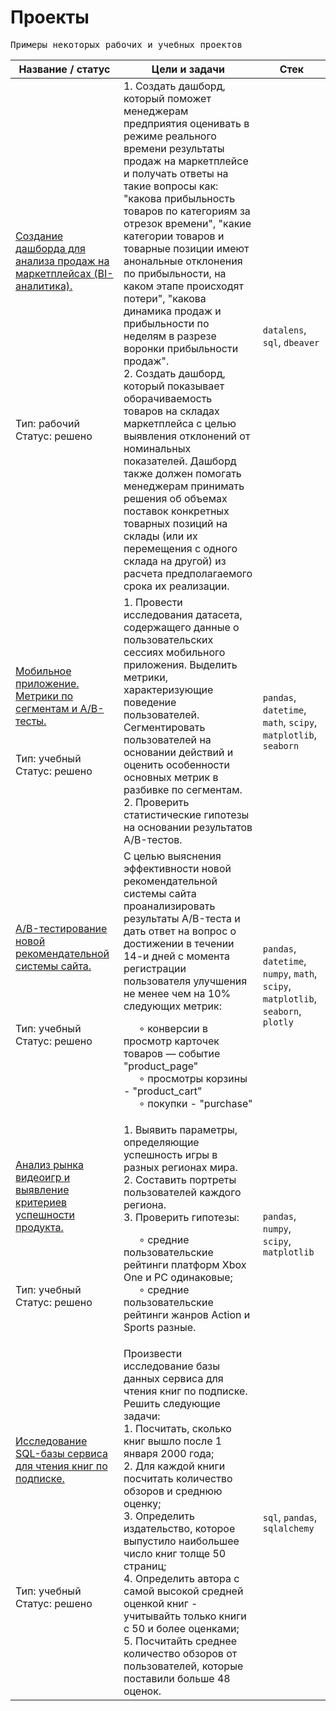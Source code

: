 # Проекты

<pre>Примеры некоторых рабочих и учебных проектов</pre>

| Название / статус | Цели и задачи | Стек |
|------------------|----------------|------------------|
| [Создание дашборда для анализа продаж на маркетплейсах (BI-аналитика).](https://github.com/anik2-y/Portfolio/tree/main/BI-analytics_WB)<br><br><br><br><br><br><br><br><br><br><br>Тип: рабочий<br>Статус: решено|1. Создать дашборд, который поможет менеджерам предприятия оценивать в режиме реального времени результаты продаж на маркетплейсе и получать ответы на такие вопросы как: "какова прибыльность товаров по категориям за отрезок времени", "какие категории товаров и товарные позиции имеют анональные отклонения по прибыльности, на каком этапе происходят потери", "какова динамика продаж и прибыльности по неделям в разрезе воронки прибыльности продаж".<br> 2. Создать дашборд, который показывает оборачиваемость товаров на складах маркетплейса с целью выявления отклонений от номинальных показателей. Дашборд также должен помогать менеджерам принимать решения об объемах поставок конкретных товарных позиций на склады (или их перемещения с одного склада на другой) из расчета предполагаемого срока их реализации. | `datalens`, `sql`, `dbeaver` |
| [Мобильное приложение. Метрики по сегментам и A/B-тесты.](https://github.com/anik2-y/Portfolio/tree/main/Mobile_app)<br><br><br>Тип: учебный<br>Статус: решено|1. Провести исследования датасета, содержащего данные о пользовательских сессиях мобильного приложения. Выделить метрики, характеризующие поведение пользователей. Сегментировать пользователей на основании действий и оценить особенности основных метрик в разбивке по сегментам.<br> 2. Проверить статистические гипотезы на основании результатов A/B-тестов.| `pandas`, `datetime`, `math`, `scipy`, `matplotlib`, `seaborn`|
|[A/B-тестирование новой рекомендательной системы сайта.](https://github.com/anik2-y/Portfolio/tree/main/Recomm_system)<br><br><br><br><br>Тип: учебный<br>Статус: решено|С целью выяснения эффективности новой рекомендательной системы сайта проанализировать результаты A/B-теста и дать ответ на вопрос о достижении в течении 14-и дней с момента регистрации пользователя улучшения не менее чем на 10% следующих метрик:<br><p>&ensp;&ensp;&ensp;∘ конверсии в просмотр карточек товаров — событие "product_page"<br>&ensp;&ensp;&ensp;∘ просмотры корзины - "product_cart"<br>&ensp;&ensp;&ensp;∘ покупки - "purchase"</p>|`pandas`, `datetime`, `numpy`, `math`, `scipy`, `matplotlib`, `seaborn`, `plotly`|
|[Анализ рынка видеоигр и выявление критериев успешности продукта.](https://github.com/anik2-y/Portfolio/tree/main/Gamedev)<br><br><br><br><br>Тип: учебный<br>Статус: решено|1. Выявить параметры, определяющие успешность игры в разных регионах мира.<br>2. Составить портреты пользователей каждого региона.<br>3. Проверить гипотезы:<br><p>&ensp;&ensp;&ensp;∘ средние пользовательские рейтинги платформ Xbox One и PC одинаковые;<br>&ensp;&ensp;&ensp;∘ средние пользовательские рейтинги жанров Action и Sports разные.</p>|`pandas`, `numpy`, `scipy`, `matplotlib`|
|[Исследование SQL-базы сервиса для чтения книг по подписке.](https://github.com/anik2-y/Portfolio/tree/main/SQL)<br><br><br><br><br><br><br><br><br>Тип: учебный<br>Статус: решено|Произвести исследование базы данных сервиса для чтения книг по подписке. Решить следующие задачи:<br> 1. Посчитать, сколько книг вышло после 1 января 2000 года;<br> 2. Для каждой книги посчитать количество обзоров и среднюю оценку;<br> 3. Определить издательство, которое выпустило наибольшее число книг толще 50 страниц;<br> 4. Определить автора с самой высокой средней оценкой книг - учитывайть только книги с 50 и более оценками;<br> 5. Посчитайть среднее количество обзоров от пользователей, которые поставили больше 48 оценок.|`sql`, `pandas`, `sqlalchemy`|
